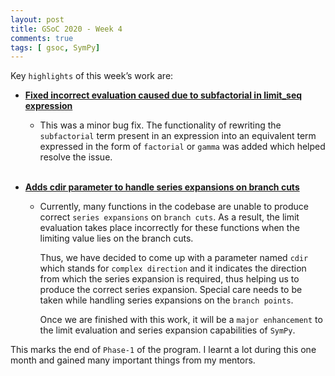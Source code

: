 ```yaml
---
layout: post
title: GSoC 2020 - Week 4
comments: true
tags: [ gsoc, SymPy]
---
```


Key `highlights` of this week’s work are:

* **[Fixed incorrect evaluation caused due to subfactorial in limit_seq expression](https://github.com/sympy/sympy/pull/19515)**

  * This was a minor bug fix. 
    The functionality of rewriting the `subfactorial` term present in an expression into an equivalent term expressed in 
    the form of `factorial` or `gamma` was added which helped resolve the issue.
<br><br>
* **[Adds cdir parameter to handle series expansions on branch cuts](https://github.com/sympy/sympy/pull/19555)**   
  * Currently, many functions in the codebase are unable to produce correct `series expansions` on `branch cuts`. As a result,
    the limit evaluation takes place incorrectly for these functions when the limiting value lies on the branch cuts. 
    
    Thus, we have decided to come up with a parameter named `cdir` which stands for `complex direction` and it indicates the direction from which the series expansion is required, thus helping us
    to produce the correct series expansion. Special care needs to be taken while handling series expansions on the `branch points`.
    
    Once we are finished with this work, it will be a `major enhancement` to the limit evaluation and series expansion capabilities of `SymPy`. 
    
This marks the end of `Phase-1` of the program. I learnt a lot during this one month and gained many important things from my mentors.
